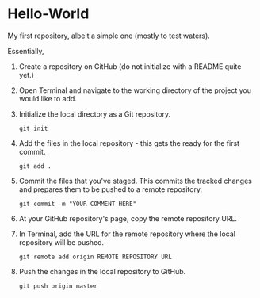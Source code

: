 # Hello-World
My first repository, albeit a simple one (mostly to test waters).

Essentially, 

1. Create a repository on GitHub (do not initialize with a README quite yet.)
2. Open Terminal and navigate to the working directory of the project you
   would like to add.
4. Initialize the local directory as a Git repository.

   `git init`

5. Add the files in the local repository - this gets the ready for the first
   commit.

   `git add .`

6. Commit the files that you've staged. This commits the tracked changes and
   prepares them to be pushed to a remote repository.

   `git commit -m "YOUR COMMENT HERE"`

7. At your GitHub repository's page, copy the remote repository URL.
8. In Terminal, add the URL for the remote repository where the local
   repository will be pushed.

   `git remote add origin REMOTE REPOSITORY URL`

9. Push the changes in the local repository to GitHub.

   `git push origin master`

